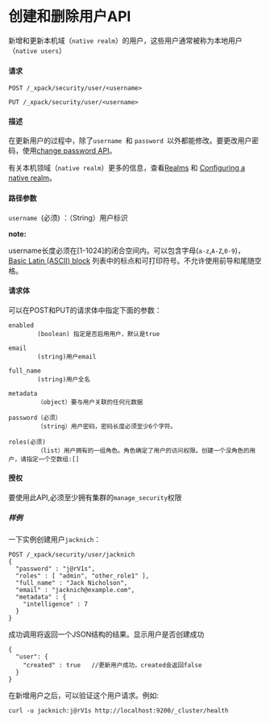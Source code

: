 # 创建和删除用户API

新增和更新本机域（`native realm`）的用户，这些用户通常被称为本地用户（`native users`）

#### 请求

`POST /_xpack/security/user/<username>`

`PUT /_xpack/security/user/<username>`

#### 描述

在更新用户的过程中，除了`username `和 `password `以外都能修改。要更改用户密码，使用[change password API](https://www.elastic.co/guide/en/elasticsearch/reference/current/security-api-change-password.html)。

有关本机领域（`native realm`）更多的信息，查看[Realms](https://www.elastic.co/guide/en/elastic-stack-overview/6.4/realms.html) 和 [Configuring a native realm](https://www.elastic.co/guide/en/elasticsearch/reference/current/configuring-native-realm.html)。

#### 路径参数

`username `\(必须\)  ：（String）用户标识

**note:**

username长度必须在\[1-1024\]的闭合空间内。可以包含字母\(`a-z`,`A-Z`,`0-9`\)，[Basic Latin \(ASCII\) block](https://en.wikipedia.org/wiki/Basic_Latin_%28Unicode_block%29) 列表中的标点和可打印符号。不允许使用前导和尾随空格。

#### 请求体

可以在POST和PUT的请求体中指定下面的参数：

```
enabled
        (boolean) 指定是否启用用户，默认是true
```

```
email
        (string)用户email
```

```
full_name
        (string)用户全名
```

```
metadata
        （object）要与用户关联的任何元数据
```

```
password（必须）
        （string）用户密码，密码长度必须至少6个字符。
```

```
roles(必须)
        （list）用户拥有的一组角色。角色确定了用户的访问权限。创建一个没角色的用户，请指定一个空数组:[]
```

#### 授权

要使用此API,必须至少拥有集群的`manage_security`权限

##### 样例

一下实例创建用户`jacknich`：

```
POST /_xpack/security/user/jacknich
{
  "password" : "j@rV1s",
  "roles" : [ "admin", "other_role1" ],
  "full_name" : "Jack Nicholson",
  "email" : "jacknich@example.com",
  "metadata" : {
    "intelligence" : 7
  }
}
```

成功调用将返回一个JSON结构的结果。显示用户是否创建成功

```
{
  "user": {
    "created" : true   //更新用户成功，created会返回false
  }
}
```

在新增用户之后，可以验证这个用户请求。例如:

```
curl -u jacknich:j@rV1s http://localhost:9200/_cluster/health
```



